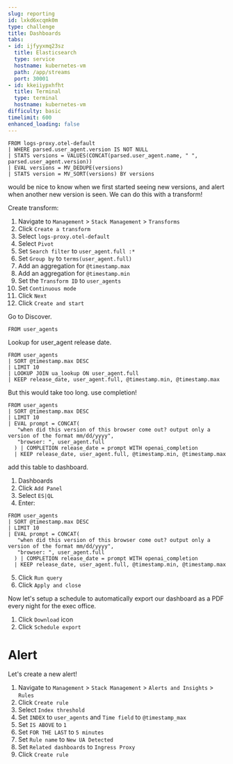 ```yaml
---
slug: reporting
id: lxkd6xcqmk0m
type: challenge
title: Dashboards
tabs:
- id: ijfyyxmq23sz
  title: Elasticsearch
  type: service
  hostname: kubernetes-vm
  path: /app/streams
  port: 30001
- id: kkeiiypxhfht
  title: Terminal
  type: terminal
  hostname: kubernetes-vm
difficulty: basic
timelimit: 600
enhanced_loading: false
---
```


```
FROM logs-proxy.otel-default
| WHERE parsed.user_agent.version IS NOT NULL
| STATS versions = VALUES(CONCAT(parsed.user_agent.name, " ", parsed.user_agent.version))
| EVAL versions = MV_DEDUPE(versions)
| STATS version = MV_SORT(versions) BY versions
```

would be nice to know when we first started seeing new versions, and alert when another new version is seen.
We can do this with a transform!

Create transform:
1. Navigate to `Management` > `Stack Management` > `Transforms`
2. Click `Create a transform`
3. Select `logs-proxy.otel-default`
4. Select `Pivot`
5. Set `Search filter` to `user_agent.full :*`
5. Set `Group by` to `terms(user_agent.full)`
6. Add an aggregation for `@timestamp.max`
7. Add an aggregation for `@timestamp.min`
8. Set the `Transform ID` to `user_agents`
9. Set `Continuous mode`
9. Click `Next`
10. Click `Create and start`


Go to Discover.

```
FROM user_agents
```

Lookup for user_agent release date.

```
FROM user_agents
| SORT @timestamp.max DESC
| LIMIT 10
| LOOKUP JOIN ua_lookup ON user_agent.full
| KEEP release_date, user_agent.full, @timestamp.min, @timestamp.max
```

But this would take too long. use completion!

```
FROM user_agents
| SORT @timestamp.max DESC
| LIMIT 10
| EVAL prompt = CONCAT(
   "when did this version of this browser come out? output only a version of the format mm/dd/yyyy",
   "browser: ", user_agent.full
  ) | COMPLETION release_date = prompt WITH openai_completion
  | KEEP release_date, user_agent.full, @timestamp.min, @timestamp.max
```

add this table to dashboard.

1. Dashboards
2. Click `Add Panel`
3. Select `ES|QL`
4. Enter:
```
FROM user_agents
| SORT @timestamp.max DESC
| LIMIT 10
| EVAL prompt = CONCAT(
   "when did this version of this browser come out? output only a version of the format mm/dd/yyyy",
   "browser: ", user_agent.full
  ) | COMPLETION release_date = prompt WITH openai_completion
  | KEEP release_date, user_agent.full, @timestamp.min, @timestamp.max
```
5. Click `Run query`
6. Click `Apply and close`

Now let's setup a schedule to automatically export our dashboard as a PDF every night for the exec office.

1. Click `Download` icon
2. Click `Schedule export`

# Alert

Let's create a new alert!

1. Navigate to `Management` > `Stack Management` > `Alerts and Insights` > `Rules`
2. Click `Create rule`
4. Select `Index threshold`
5. Set `INDEX` to `user_agents` and `Time field` to `@timestamp_max`
6. Set `IS ABOVE` to `1`
7. Set `FOR THE LAST` to `5 minutes`
8. Set `Rule name` to `New UA Detected`
9. Set `Related dashboards` to `Ingress Proxy`
10. Click `Create rule`
